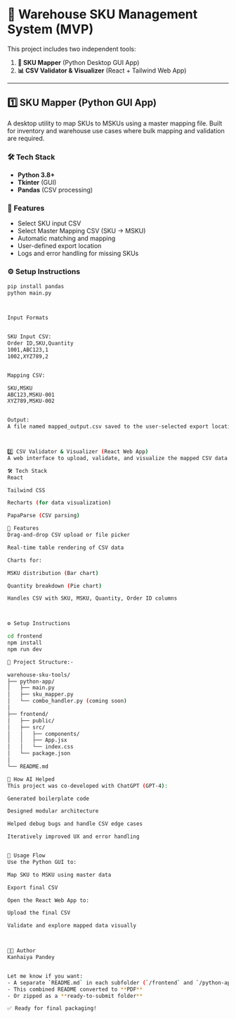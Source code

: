 # 🧠 Warehouse SKU Management System (MVP)

This project includes two independent tools:

1. **🔧 SKU Mapper** (Python Desktop GUI App)
2. **📊 CSV Validator & Visualizer** (React + Tailwind Web App)

---

## 1️⃣ SKU Mapper (Python GUI App)

A desktop utility to map SKUs to MSKUs using a master mapping file. Built for inventory and warehouse use cases where bulk mapping and validation are required.

### 🛠 Tech Stack

- **Python 3.8+**
- **Tkinter** (GUI)
- **Pandas** (CSV processing)

### 🧠 Features

- Select SKU input CSV
- Select Master Mapping CSV (SKU → MSKU)
- Automatic matching and mapping
- User-defined export location
- Logs and error handling for missing SKUs

### ⚙️ Setup Instructions

```bash
pip install pandas
python main.py



Input Formats


SKU Input CSV:
Order ID,SKU,Quantity
1001,ABC123,1
1002,XYZ789,2


Mapping CSV:

SKU,MSKU
ABC123,MSKU-001
XYZ789,MSKU-002


Output:
A file named mapped_output.csv saved to the user-selected export location with MSKU column added.



2️⃣ CSV Validator & Visualizer (React Web App)
A web interface to upload, validate, and visualize the mapped CSV data (produced by the Python app) in a clean, interactive UI.

🛠 Tech Stack
React

Tailwind CSS

Recharts (for data visualization)

PapaParse (CSV parsing)

🧠 Features
Drag-and-drop CSV upload or file picker

Real-time table rendering of CSV data

Charts for:

MSKU distribution (Bar chart)

Quantity breakdown (Pie chart)

Handles CSV with SKU, MSKU, Quantity, Order ID columns



⚙️ Setup Instructions

cd frontend
npm install
npm run dev

📁 Project Structure:-

warehouse-sku-tools/
├── python-app/
│   ├── main.py
│   ├── sku_mapper.py
│   └── combo_handler.py (coming soon)
│
├── frontend/
│   ├── public/
│   ├── src/
│   │   ├── components/
│   │   ├── App.jsx
│   │   └── index.css
│   └── package.json
│
└── README.md

🧠 How AI Helped
This project was co-developed with ChatGPT (GPT-4):

Generated boilerplate code

Designed modular architecture

Helped debug bugs and handle CSV edge cases

Iteratively improved UX and error handling


📌 Usage Flow
Use the Python GUI to:

Map SKU to MSKU using master data

Export final CSV

Open the React Web App to:

Upload the final CSV

Validate and explore mapped data visually



👨‍💻 Author
Kanhaiya Pandey


Let me know if you want:
- A separate `README.md` in each subfolder (`/frontend` and `/python-app`)
- This combined README converted to **PDF**
- Or zipped as a **ready-to-submit folder**

✅ Ready for final packaging!

